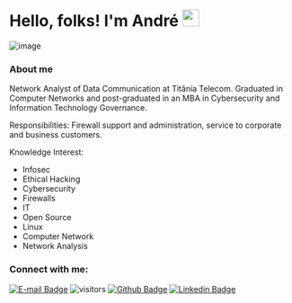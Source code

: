 # Hello, folks! I'm André <img src="https://raw.githubusercontent.com/MartinHeinz/MartinHeinz/master/wave.gif" width="30px">
![image](https://user-images.githubusercontent.com/30474126/126912611-de3cc837-8039-440c-b16e-7b530a71b291.png)

### About me

Network Analyst of Data Communication at Titânia Telecom. Graduated in Computer Networks and post-graduated in an MBA in Cybersecurity and Information Technology Governance.

Responsibilities: Firewall support and administration, service to corporate and business customers.

Knowledge Interest:

- Infosec
- Ethical Hacking
- Cybersecurity
- Firewalls
- IT
- Open Source 
- Linux
- Computer Network
- Network Analysis

### Connect with me:
[![E-mail Badge](https://img.shields.io/badge/Email-andrepires.corporativo%40gmail.com-green)](andrepires.corporativo@gmail.com)
![visitors](https://visitor-badge.glitch.me/badge?page_id=piresand)
[![Github Badge](https://img.shields.io/badge/-Github-000?style=flat-square&logo=Github&logoColor=white&link=https://github.com/fagnerpsantos)](https://github.com/piresand)
[![Linkedin Badge](https://img.shields.io/badge/-LinkedIn-blue?style=flat-square&logo=Linkedin&logoColor=white&link=https://www.linkedin.com/in/andre-s-pires)](https://br.linkedin.com/in/andre-s-pires?trk=profile-badge)  

